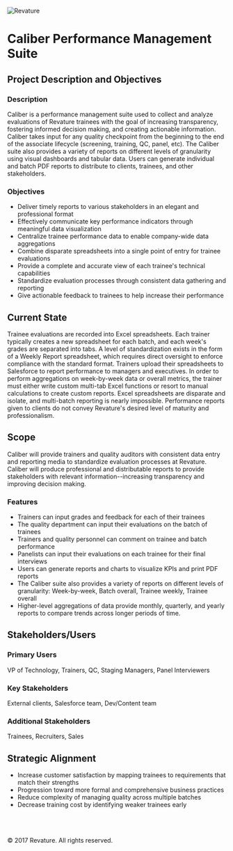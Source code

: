 ![Revature](https://github.com/pjw6193/caliber/blob/master/images/rev-brand.png) 

# Caliber Performance Management Suite

## Project Description and Objectives

### Description

Caliber is a performance management suite used to collect and analyze evaluations 
of Revature trainees with the goal of increasing transparency, fostering informed 
decision making, and creating actionable information. Caliber takes input for any quality checkpoint from the beginning to the end of the associate lifecycle (screening, training, QC, panel, etc). The Caliber suite also provides a variety of reports on different levels of granularity using visual dashboards and tabular data. Users can generate individual and batch PDF reports to distribute to clients, trainees, and other stakeholders.

### Objectives

* Deliver timely reports to various stakeholders in an elegant and professional format
* Effectively communicate key performance indicators through meaningful data visualization
* Centralize trainee performance data to enable company-wide data aggregations
* Combine disparate spreadsheets into a single point of entry for trainee evaluations
* Provide a complete and accurate view of each trainee's technical capabilities
* Standardize evaluation processes through consistent data gathering and reporting
* Give actionable feedback to trainees to help increase their performance

## Current State

Trainee evaluations are recorded into Excel spreadsheets. Each trainer typically 
creates a new spreadsheet for each batch, and each week's grades are separated into tabs.
A level of standardization exists in the form of a Weekly Report spreadsheet, which 
requires direct oversight to enforce compliance with the standard format. Trainers upload 
their spreadsheets to Salesforce to report performance to managers and executives. In order 
to perform aggregations on week-by-week data or overall metrics, the trainer must either 
write custom multi-tab Excel functions or resort to manual calculations to create custom 
reports. Excel spreadsheets are disparate and isolate, and multi-batch reporting is 
nearly impossible. Performance reports given to clients do not convey Revature's desired level 
of maturity and professionalism.

## Scope

Caliber will provide trainers and quality auditors with consistent data entry 
and reporting media to standardize evaluation processes at Revature. Caliber will 
produce professional and distributable reports to provide stakeholders with relevant 
information--increasing transparency and improving decision making.

### Features 

* Trainers can input grades and feedback for each of their trainees
* The quality department can input their evaluations on the batch of trainees
* Trainers and quality personnel can comment on trainee and batch performance
* Panelists can input their evaluations on each trainee for their final interviews
* Users can generate reports and charts to visualize KPIs and print PDF reports
* The Caliber suite also provides a variety of reports on different levels of granularity:
    Week-by-week, Batch overall, Trainee weekly, Trainee overall
* Higher-level aggregations of data provide monthly, quarterly, and yearly reports to compare trends across longer periods of time.

## Stakeholders/Users

### Primary Users

VP of Technology, Trainers, QC, Staging Managers, Panel Interviewers 

### Key Stakeholders

External clients, Salesforce team, Dev/Content team

### Additional Stakeholders

Trainees, Recruiters, Sales

## Strategic Alignment

* Increase customer satisfaction by mapping trainees to requirements that match their strengths
* Progression toward more formal and comprehensive business practices
* Reduce complexity of managing quality across multiple batches 
* Decrease training cost by identifying weaker trainees early

<br/><br/><br/>
&copy; 2017 Revature. All rights reserved.
